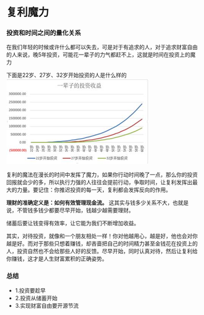 # 复利魔力

### 投资和时间之间的量化关系

在我们年轻的时候或许什么都可以失去，可是对于有追求的人，对于追求财富自由的人来说，晚5年投资，可能花一辈子的力气都赶不上，这就是时间在投资上的魔力

下面是22岁、27岁、32岁开始投资的人是什么样的
![](/assets/2621560090839_.pic_hd.jpg)


复利的魔法在漫长的时间中发挥了魔力，如果你行动时间晚了一点，那么你的投资回报就会少的多，所以执行力强的人往往会提前行动，争取时间，让复利发挥出最大的力量。要记住：你推迟投资的每一天，复利都会发挥反向的作用。

**理财的准确定义是：如何有效管理现金流。**
这其实与钱多少关系不大，也就是说，不管钱多钱少都要尽早开始，钱越少越需要理财。

储蓄后要让钱变得有效率，让它能为我们不断增加收益。

其实，对待投资，就像和一个朋友相处一样！你对他越用心，越是好，他也会对你越是好。而对于那些只想着赚钱，却吝啬把自己的时间精力甚至金钱花在投资上的人，投资自然也不会给那些人好的反馈。尽早开始，同时认真对待，然后让复利给你赚钱，这才是人生财富累积的正确姿势。

### 总结

* 1.投资要趁早
* 2.投资从储蓄开始
* 3.实现财富自由要开源节流
